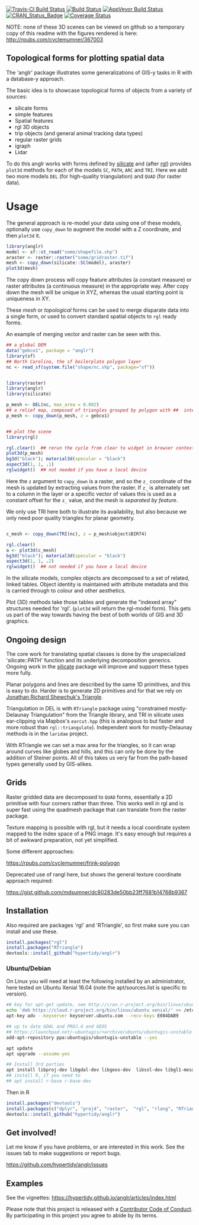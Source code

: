 
[![Travis-CI Build Status](http://badges.herokuapp.com/travis/hypertidy/anglr?branch=master&env=BUILD_NAME=trusty_release&label=linux)](https://travis-ci.org/hypertidy/anglr) [![Build Status](http://badges.herokuapp.com/travis/hypertidy/anglr?branch=master&env=BUILD_NAME=osx_release&label=osx)](https://travis-ci.org/hypertidy/anglr) [![AppVeyor Build Status](https://ci.appveyor.com/api/projects/status/github/hypertidy/anglr?branch=master&svg=true)](https://ci.appveyor.com/project/mdsumner/anglr) [![CRAN\_Status\_Badge](http://www.r-pkg.org/badges/version/anglr)](https://cran.r-project.org/package=anglr) [![Coverage Status](https://img.shields.io/codecov/c/github/hypertidy/anglr/master.svg)](https://codecov.io/github/hypertidy/anglr?branch=master)

<!-- README.md is generated from README.Rmd. Please edit that file -->
NOTE: none of these 3D scenes can be viewed on github so a temporary copy of this readme with the figures rendered is here: <http://rpubs.com/cyclemumner/367003>

Topological forms for plotting spatial data
-------------------------------------------

The 'anglr' package illustrates some generalizations of GIS-y tasks in R with a database-y approach.

The basic idea is to showcase topological forms of objects from a variety of sources:

-   silicate forms
-   simple features
-   Spatial features
-   rgl 3D objects
-   trip objects (and general animal tracking data types)
-   regular raster grids
-   igraph
-   Lidar

To do this anglr works with forms defined by [silicate](https://github.com/hypertidy/silicate) and (after [rgl](https://cran.r-project.org/package=rgl)) provides `plot3d` methods for each of the models `SC`, `PATH`, `ARC` and `TRI`. Here we add two more models `DEL` (for high-quality triangulation) and `QUAD` (for raster data).

Usage
=====

The general approach is re-model your data using one of these models, optionally use `copy_down` to augment the model with a Z coordinate, and then `plot3d` it.

``` r
library(anglr)
model <- sf::st_read("some/shapefile.shp")
araster <- raster::raster("some/gridraster.tif")
mesh <- copy_down(silicate::SC(model), araster)
plot3d(mesh)
```

The copy down process will copy feature attributes (a constant measure) or raster attributes (a continuous measure) in the appropriate way. After copy down the mesh will be unique in XYZ, whereas the usual starting point is uniqueness in XY.

These *mesh* or *topological* forms can be used to merge disparate data into a single form, or used to convert standard spatial objects to `rgl` ready forms.

An example of merging vector and raster can be seen with this.

``` r
## a global DEM
data("gebco1", package = "anglr")
library(sf)
## North Carolina, the sf boilerplate polygon layer
nc <- read_sf(system.file("shape/nc.shp", package="sf"))


library(raster)
library(anglr) 
library(silicate)

p_mesh <- DEL(nc, max_area = 0.002)
## a relief map, composed of triangles grouped by polygon with ##  interpolated raster elevation 
p_mesh <- copy_down(p_mesh, z = gebco1)


## plot the scene
library(rgl)

rgl.clear()  ## rerun the cycle from clear to widget in browser contexts 
plot3d(p_mesh) 
bg3d("black"); material3d(specular = "black")
aspect3d(1, 1, .1)
rglwidget()  ## not needed if you have a local device
```

Here the `z` argument to `copy_down` is a raster, and so the `z_` coordinate of the mesh is updated by extracting values from the raster. If `z_` is alternately set to a column in the layer or a specific vector of values this is used as a constant offset for the `z_` value, and the mesh is *separated by feature*.

We only use TRI here both to illustrate its availability, but also because we only need poor quality triangles for planar geometry.

``` r

c_mesh <- copy_down(TRI(nc), z = p_mesh$object$BIR74)

rgl.clear()
a <- plot3d(c_mesh) 
bg3d("black"); material3d(specular = "black")
aspect3d(1, 1, .2)
rglwidget()  ## not needed if you have a local device
```

In the silicate models, complex objects are decomposed to a set of related, linked tables. Object identity is maintained with attribute metadata and this is carried through to colour and other aesthetics.

Plot (3D) methods take those tables and generate the "indexed array" structures needed for 'rgl'. (`plot3d` will return the rgl-model form). This gets us part of the way towards having the best of both worlds of GIS and 3D graphics.

Ongoing design
--------------

The core work for translating spatial classes is done by the unspecialized 'silicate::PATH' function and its underlying decomposition generics. Ongoing work in the [silicate](https://github.com/hypertidy/silicate) package will improve and support these types more fully.

Planar polygons and lines are described by the same 1D primitives, and this is easy to do. Harder is to generate 2D primitives and for that we rely on [Jonathan Richard Shewchuk's Triangle](https://www.cs.cmu.edu/~quake/triangle.html).

Triangulation in DEL is with `RTriangle` package using "constrained mostly-Delaunay Triangulation" from the Triangle library, and TRI in silicate uses ear-clipping via Mapbox's `earcut.hpp` (this is analogous to but faster and more robust than `rgl::triangulate`). Independent work for mostly-Delaunay methods is in the `laridae` project.

With RTriangle we can set a max area for the triangles, so it can wrap around curves like globes and hills, and this can only be done by the addition of Steiner points. All of this takes us very far from the path-based types generally used by GIS-alikes.

Grids
-----

Raster gridded data are decomposed to `QUAD` forms, essentially a 2D primitive with four corners rather than three. This works well in rgl and is super fast using the quadmesh package that can translate from the raster package.

Texture mapping is possible with rgl, but it needs a local coordinate system mapped to the index space of a PNG image. It's easy enough but requires a bit of awkward preparation, not yet simplified.

Some different approaches:

<https://rpubs.com/cyclemumner/frink-polyogn>

Deprecated use of rangl here, but shows the general texture coordinate approach required:

<https://gist.github.com/mdsumner/dc80283de50bb23ff7681b14768b9367>

Installation
------------

Also required are packages 'rgl' and 'RTriangle', so first make sure you can install and use these.

``` r
install.packages("rgl")
install.packages("RTriangle")
devtools::install_github("hypertidy/anglr")
```

### Ubuntu/Debian

On Linux you will need at least the following installed by an administrator, here tested on Ubuntu Xenial 16.04 (note the apt/sources.list is specific to version).

``` bash
## key for apt-get update, see http://cran.r-project.org/bin/linux/ubuntu/README
echo 'deb https://cloud.r-project.org/bin/linux/ubuntu xenial/' >> /etc/apt/sources.list
apt-key adv --keyserver keyserver.ubuntu.com --recv-keys E084DAB9

## up to date GDAL and PROJ.4 and GEOS
## https://launchpad.net/~ubuntugis/+archive/ubuntu/ubuntugis-unstable
add-apt-repository ppa:ubuntugis/ubuntugis-unstable --yes

apt update 
apt upgrade --assume-yes

## Install 3rd parties
apt install libproj-dev libgdal-dev libgeos-dev  libssl-dev libgl1-mesa-dev libglu1-mesa-dev libudunits2-dev
## install R, if you need to
## apt install r-base r-base-dev 
```

Then in R

``` r
install.packages("devtools")
install.packages(c("dplyr", "proj4", "raster",  "rgl", "rlang", "RTriangle", "spbabel", "tibble", "viridis"))
devtools::install_github("hypertidy/anglr")
```

Get involved!
-------------

Let me know if you have problems, or are interested in this work. See the issues tab to make suggestions or report bugs.

<https://github.com/hypertidy/anglr/issues>

Examples
--------

See the vignettes: <https://hypertidy.github.io/anglr/articles/index.html>

Please note that this project is released with a [Contributor Code of Conduct](CONDUCT.md). By participating in this project you agree to abide by its terms.
